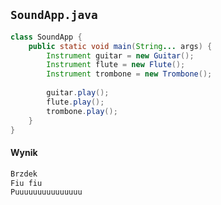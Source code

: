 ## `SoundApp.java`

```java
class SoundApp {
    public static void main(String... args) {
        Instrument guitar = new Guitar();
        Instrument flute = new Flute();
        Instrument trombone = new Trombone();
        
        guitar.play();
        flute.play();
        trombone.play();
    }
}
```

<span class="fragment" data-code-focus="3-5"></span>

#### Wynik
```bash
Brzdek
Fiu fiu
Puuuuuuuuuuuuuuu
```
